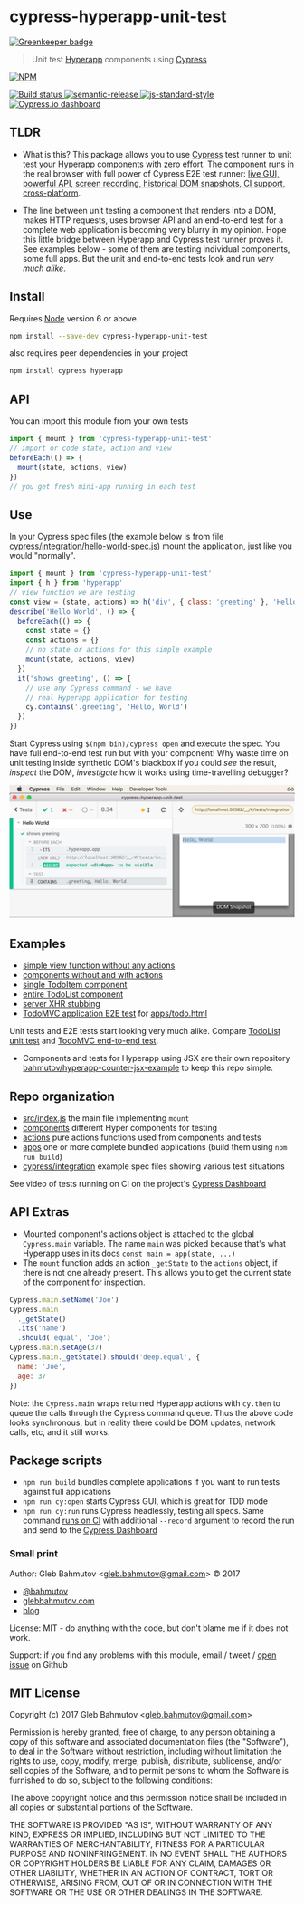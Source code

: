 # cypress-hyperapp-unit-test

[![Greenkeeper badge](https://badges.greenkeeper.io/bahmutov/cypress-hyperapp-unit-test.svg)](https://greenkeeper.io/)

> Unit test [Hyperapp](https://hyperapp.js.org/) components using [Cypress](https://www.cypress.io/)

[![NPM][npm-icon] ][npm-url]

[![Build status][ci-image] ][ci-url]
[![semantic-release][semantic-image] ][semantic-url]
[![js-standard-style][standard-image]][standard-url]
[![Cypress.io dashboard](https://img.shields.io/badge/cypress.io-tests-green.svg?style=flat-square)][cypress dashboard url]

## TLDR

* What is this? This package allows you to use [Cypress](https://www.cypress.io/) test runner to unit test your Hyperapp components with zero effort. The component runs in the real browser with full power of Cypress E2E test runner: [live GUI, powerful API, screen recording, historical DOM snapshots, CI support, cross-platform](https://www.cypress.io/features/).

* The line between unit testing a component that renders into a DOM, makes HTTP requests, uses browser API and an end-to-end test for a complete web application is becoming very blurry in my opinion. Hope this little bridge between Hyperapp and Cypress test runner proves it. See examples below - some of them are testing individual components, some full apps. But the unit and end-to-end tests look and run _very much alike_.

## Install

Requires [Node](https://nodejs.org/en/) version 6 or above.

```sh
npm install --save-dev cypress-hyperapp-unit-test
```

also requires peer dependencies in your project

```sh
npm install cypress hyperapp
```

## API

You can import this module from your own tests

```js
import { mount } from 'cypress-hyperapp-unit-test'
// import or code state, action and view
beforeEach(() => {
  mount(state, actions, view)
})
// you get fresh mini-app running in each test
```

## Use

In your Cypress spec files (the example below is from file [cypress/integration/hello-world-spec.js](cypress/integration/hello-world-spec.js)) mount the application, just like you would "normally".

```js
import { mount } from 'cypress-hyperapp-unit-test'
import { h } from 'hyperapp'
// view function we are testing
const view = (state, actions) => h('div', { class: 'greeting' }, 'Hello, World')
describe('Hello World', () => {
  beforeEach(() => {
    const state = {}
    const actions = {}
    // no state or actions for this simple example
    mount(state, actions, view)
  })
  it('shows greeting', () => {
    // use any Cypress command - we have
    // real Hyperapp application for testing
    cy.contains('.greeting', 'Hello, World')
  })
})
```

Start Cypress using `$(npm bin)/cypress open` and execute the spec. You have full end-to-end test run but with your component! Why waste time on unit testing inside synthetic DOM's blackbox if you could _see_ the result, _inspect_ the DOM, _investigate_ how it works using time-travelling debugger?

![Hello World shows greeting](images/hello-world.png)

## Examples

* [simple view function without any actions](cypress/integration/hello-world-spec.js)
* [components without and with actions](cypress/integration/hello-world-component-spec.js)
* [single TodoItem component](cypress/integration/todo-item-spec.js)
* [entire TodoList component](cypress/integration/todo-list-spec.js)
* [server XHR stubbing](cypress/integration/server-todos-spec.js)
* [TodoMVC application E2E test](cypress/integration/todo-app-e2e.js) for [apps/todo.html](apps/todo.html)

Unit tests and E2E tests start looking very much alike. Compare [TodoList unit test](cypress/integration/todo-list-spec.js) and [TodoMVC end-to-end test](cypress/integration/todo-app-e2e.js).

* Components and tests for Hyperapp using JSX are their own repository [bahmutov/hyperapp-counter-jsx-example](https://github.com/bahmutov/hyperapp-counter-jsx-example) to keep this repo simple.

## Repo organization

* [src/index.js](src/index.js) the main file implementing `mount`
* [components](components) different Hyper components for testing
* [actions](actions) pure actions functions used from components and tests
* [apps](apps) one or more complete bundled applications (build them using `npm run build`)
* [cypress/integration](cypress/integration) example spec files showing various test situations

See video of tests running on CI on the project's [Cypress Dashboard][cypress dashboard url]

## API Extras

* Mounted component's actions object is attached to the global `Cypress.main` variable. The name `main` was picked because that's what Hyperapp uses in its docs `const main = app(state, ...)`
* The `mount` function adds an action `_getState` to the `actions` object, if there is not one already present. This allows you to get the current state of the component for inspection.

```js
Cypress.main.setName('Joe')
Cypress.main
  ._getState()
  .its('name')
  .should('equal', 'Joe')
Cypress.main.setAge(37)
Cypress.main._getState().should('deep.equal', {
  name: 'Joe',
  age: 37
})
```

Note: the `Cypress.main` wraps returned Hyperapp actions with `cy.then` to queue the calls through the Cypress command queue. Thus the above code looks synchronous, but in reality there could be DOM updates, network calls, etc, and it still works.

## Package scripts

* `npm run build` bundles complete applications if you want to run tests against full applications
* `npm run cy:open` starts Cypress GUI, which is great for TDD mode
* `npm run cy:run` runs Cypress headlessly, testing all specs. Same command [runs on CI](.travis.yml) with additional `--record` argument to record the run and send to the [Cypress Dashboard][cypress dashboard url]

### Small print

Author: Gleb Bahmutov &lt;gleb.bahmutov@gmail.com&gt; &copy; 2017

* [@bahmutov](https://twitter.com/bahmutov)
* [glebbahmutov.com](https://glebbahmutov.com)
* [blog](https://glebbahmutov.com/blog)

License: MIT - do anything with the code, but don't blame me if it does not work.

Support: if you find any problems with this module, email / tweet /
[open issue](https://github.com/bahmutov/cypress-hyperapp-unit-test/issues) on Github

## MIT License

Copyright (c) 2017 Gleb Bahmutov &lt;gleb.bahmutov@gmail.com&gt;

Permission is hereby granted, free of charge, to any person
obtaining a copy of this software and associated documentation
files (the "Software"), to deal in the Software without
restriction, including without limitation the rights to use,
copy, modify, merge, publish, distribute, sublicense, and/or sell
copies of the Software, and to permit persons to whom the
Software is furnished to do so, subject to the following
conditions:

The above copyright notice and this permission notice shall be
included in all copies or substantial portions of the Software.

THE SOFTWARE IS PROVIDED "AS IS", WITHOUT WARRANTY OF ANY KIND,
EXPRESS OR IMPLIED, INCLUDING BUT NOT LIMITED TO THE WARRANTIES
OF MERCHANTABILITY, FITNESS FOR A PARTICULAR PURPOSE AND
NONINFRINGEMENT. IN NO EVENT SHALL THE AUTHORS OR COPYRIGHT
HOLDERS BE LIABLE FOR ANY CLAIM, DAMAGES OR OTHER LIABILITY,
WHETHER IN AN ACTION OF CONTRACT, TORT OR OTHERWISE, ARISING
FROM, OUT OF OR IN CONNECTION WITH THE SOFTWARE OR THE USE OR
OTHER DEALINGS IN THE SOFTWARE.

[npm-icon]: https://nodei.co/npm/cypress-hyperapp-unit-test.svg?downloads=true
[npm-url]: https://npmjs.org/package/cypress-hyperapp-unit-test
[ci-image]: https://travis-ci.org/bahmutov/cypress-hyperapp-unit-test.svg?branch=master
[ci-url]: https://travis-ci.org/bahmutov/cypress-hyperapp-unit-test
[semantic-image]: https://img.shields.io/badge/%20%20%F0%9F%93%A6%F0%9F%9A%80-semantic--release-e10079.svg
[semantic-url]: https://github.com/semantic-release/semantic-release
[standard-image]: https://img.shields.io/badge/code%20style-standard-brightgreen.svg
[standard-url]: http://standardjs.com/
[cypress dashboard url]: https://dashboard.cypress.io/#/projects/zsoa27
